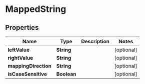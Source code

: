

# MappedString


## Properties

Name | Type | Description | Notes
------------ | ------------- | ------------- | -------------
**leftValue** | **String** |  |  [optional]
**rightValue** | **String** |  |  [optional]
**mappingDirection** | **String** |  |  [optional]
**isCaseSensitive** | **Boolean** |  |  [optional]



